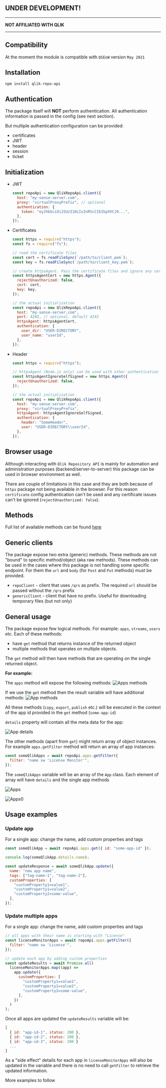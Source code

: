## **UNDER DEVELOPMENT!**

---

**NOT AFFILIATED WITH QLIK**

---

## Compatibility

At the moment the module is compatible with `QSEoW` version `May 2021`

## Installation

`npm install qlik-repo-api`

## Authentication

The package itself will **NOT** perform authentication. All authentication information is passed in the config (see next section).

But multiple authentication configuration can be provided:

- certificates
- JWT
- header
- session
- ticket

## Initialization

- JWT
  ```javascript
  const repoApi = new QlikRepoApi.client({
    host: "my-sense-server.com",
    proxy: "virtualProxyPrefix", // optional
    authentication: {
      token: "eyJhbGciOiJSUzI1NiIsInR5cCI6IkpXVCJ9...",
    },
  });
  ```
- Certificates

  ```javascript
  const https = require("https");
  const fs = require("fs");

  // read the certificate files
  const cert = fs.readFileSync(`/path/to/client.pem`);
  const key = fs.readFileSync(`/path/to/client_key.pem`);

  // create httpsAgent. Pass the certificate files and ignore any certificate errors (like self-signed certificates)
  const httpsAgentCert = new https.Agent({
    rejectUnauthorized: false,
    cert: cert,
    key: key,
  });

  // the actual initialization
  const repoApi = new QlikRepoApi.client({
    host: "my-sense-server.com",
    port: 4242, // optional. default 4242
    httpsAgent: httpsAgentCert,
    authentication: {
      user_dir: "USER-DIRECTORY",
      user_name: "userId",
    },
  });
  ```

- Header

  ```javascript
  const https = require("https");

  // httpsAgent (Node.js only) can be used with other authentication methods to ignore certificate errors (if any)
  const httpsAgentIgnoreSelfSigned = new https.Agent({
    rejectUnauthorized: false,
  });

  // the actual initialization
  const repoApi = new QlikRepoApi.client({
    host: "my-sense-server.com",
    proxy: "virtualProxyPrefix",
    httpsAgent: httpsAgentIgnoreSelfSigned,
    authentication: {
      header: "SomeHeader",
      user: "USER-DIRECTORY\\userId",
    },
  });
  ```

## Browser usage

Although interacting with `Qlik Repository API` is mainly for automation and administration purposes (backend/server-to-server) this package can be used in browser environment as well.

There are couple of limitations in this case and they are both because of `https` package not being available in the browser. For this reason `certificate` config authentication can't be used and any certificate issues can't be ignored (`rejectUnauthorized: false`).

## Methods

Full list of available methods can be found [here](https://informatiqal.github.io/qlik-repo-api/modules.html)

## Generic clients

The package expose two extra (generic) methods. These methods are not "bound" to specific method/object (aka raw methods). These methods can be used in the cases where this package is not handling some specific endpoint. For them the `url` and `body` (for `Post` and `Put` methods) must be provided.

- `repoClient` - client that uses `/qrs` as prefix. The required `url` should be passed without the `/qrs` prefix
- `genericClient` - client that have no prefix. Useful for downloading temporary files (but not only)

## General usage

The package expose few logical methods. For example: `apps`, `streams`, `users` etc. Each of these methods:

- have `get` method that returns instance of the returned object
- multiple methods that operates on multiple objects.

The `get` method will then have methods that are operating on the single returned object.

**For example:**

The `apps` method will expose the following methods:
![Apps methods](./images/apps-methods.png)

If we use the `get` method then the result variable will have additional methods:
![App methods](./images/app-methods.png)

All these methods (`copy`, `export`, `publish` etc.) will be executed in the context of the app id provided in the `get` method (`some-app-id`)

`details` property will contain all the meta data for the app:

![App details](./images/app-details.png)

The other methods (apart from `get`) might return array of object instances. For example `apps.getFilter` method will return an array of app instances:

```javascript
const someQlikApps = await repoApi.apps.getFilter({
  filter: "name sw 'License Monitor'",
});
```

The `someQlikApps` variable will be an array of the `App` class. Each element of array will have `details` and the single app methods

![Apps](./images/apps-getFilter.PNG)

![Apps0](./images/apps-getFilter1.PNG)

## Usage examples

### Update app

For a single app: change the name, add custom properties and tags

```javascript
const someQlikApp = await repoApi.apps.get({ id: "some-app-id" });

console.log(someQlikApp.details.name);

const updateResponse = await someQlikApp.update({
  name: "new app name",
  tags: ["tag-name-1", "tag-name-2"],
  customProperties: [
    "customProperty1=value1",
    "customProperty1=value2",
    "customProperty2=some-value",
  ],
});
```

### Update multiple apps

For a single app: change the name, add custom properties and tags

```javascript
// all apps with their name is starting with "License"
const licenseMonitorApps = await repoApi.apps.getFilter({
  filter: "name sw 'License'",
});

// update each app by adding custom properties
const updateResults = await Promise.all(
  licenseMonitorApps.map((app) =>
    app.update({
      customProperties: [
        "customProperty1=value1",
        "customProperty1=value2",
        "customProperty2=some-value",
      ],
    })
  )
);
```

Once all apps are updated the `updateResults` variable will be:

```javascript
[
  { id: "app-id-1", status: 200 },
  { id: "app-id-2", status: 200 },
  { id: "app-id-3", status: 200 }
  ...
]
```

As a "side effect" details for each app in `licenseMonitorApps` will also be updated in the variable and there is no need to call `getFilter` to retrieve the updated information.

More examples to follow
